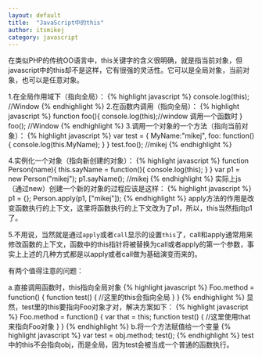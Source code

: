 ```yaml
---
layout: default
title:  "JavaScript中的this"
author: itsmikej
category: javascript
---
```


在类似PHP的传统OO语言中，this关键字的含义很明确，就是指当前对象，但javascript中的this却不是这样，它有很强的灵活性。它可以是全局对象，当前对象，也可以是任意对象。

1.在全局作用域下（指向全局）：
{% highlight javascript %}
console.log(this); //Window
{% endhighlight %}
2.在函数内调用（指向全局）：
{% highlight javascript %}
function foo(){
	console.log(this);//window 调用一个函数时
}
foo();  //Window
{% endhighlight %}
3.调用一个对象的一个方法（指向当前对象）：
{% highlight javascript %}
var test = {
	MyName:"mikej",
	foo: function(){
		console.log(this.MyName);
	}
}
test.foo();  //mikej
{% endhighlight %}
<!--more-->
4.实例化一个对象（指向新创建的对象）：
{% highlight javascript %}
function Person(name){
	this.sayName = function(){
		console.log(this);
	}
}
var p1 = new Person("mikej");
p1.sayName();  //mikej
{% endhighlight %}
实际上js（通过new）创建一个新的对象的过程应该是这样：
{% highlight javascript %}
p1 = {};
Person.apply(p1, ["mikej"]);
{% endhighlight %}
apply方法的作用是改变函数执行的上下文，这里将函数执行的上下文改为了p1，所以，this当然指向p1了。

5.不用说，当然就是通过`apply`或者`call`显示的设置`this`了，call和apply通常用来修改函数的上下文，函数中的this指针将被替换为call或者apply的第一个参数，事实上上述的几种方式都是以apply或者call做为基础演变而来的。

有两个值得注意的问题：

a.直接调用函数时，this指向全局对象
{% highlight javascript %}
Foo.method = function() {
	function test() {
		//这里的this会指向全局
	}
}
{% endhighlight %}
显然，test里的this要指向Foo对象才对，解决方案如下：
{% highlight javascript %}
Foo.method = function() {
	var that = this;
	function test() {
		//这里使用that来指向Foo对象
	}
}
{% endhighlight %}
b.将一个方法赋值给一个变量
{% highlight javascript %}
var test = obj.method;
test();
{% endhighlight %}
test中的this不会指向obj，而是全局，因为test会被当成一个普通的函数执行。
